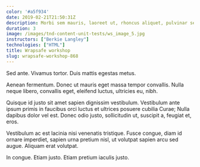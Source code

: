 ```yaml
---
color: '#a5f934'
date: 2019-02-21T21:50:31Z
description: Morbi sem mauris, laoreet ut, rhoncus aliquet, pulvinar sed, nisl.
duration: 3
image: /images/tnd-content-unit-tests/ws_image_5.jpg
instructors: ["Berkie Langley"]
technologies: ["HTML"]
title: Wrapsafe workshop
slug: wrapsafe-workshop-868
---
```

Sed ante. Vivamus tortor. Duis mattis egestas metus.

Aenean fermentum. Donec ut mauris eget massa tempor convallis. Nulla neque libero, convallis eget, eleifend luctus, ultricies eu, nibh.

Quisque id justo sit amet sapien dignissim vestibulum. Vestibulum ante ipsum primis in faucibus orci luctus et ultrices posuere cubilia Curae; Nulla dapibus dolor vel est. Donec odio justo, sollicitudin ut, suscipit a, feugiat et, eros.

Vestibulum ac est lacinia nisi venenatis tristique. Fusce congue, diam id ornare imperdiet, sapien urna pretium nisl, ut volutpat sapien arcu sed augue. Aliquam erat volutpat.

In congue. Etiam justo. Etiam pretium iaculis justo.
